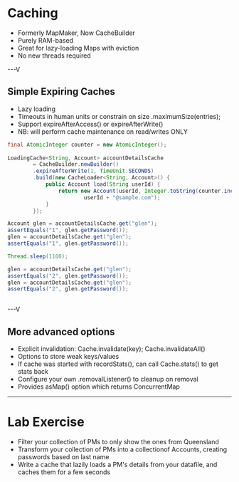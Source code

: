 # Caching

* Formerly MapMaker, Now CacheBuilder
* Purely RAM-based
* Great for lazy-loading Maps with eviction
* No new threads required

---V

## Simple Expiring Caches

* Lazy loading
* Timeouts in human units or constrain on size .maximumSize(entries);
* Support expireAfterAccess() or expireAfterWrite()
* NB: will perform cache maintenance on read/writes ONLY

```java
final AtomicInteger counter = new AtomicInteger();
        
LoadingCache<String, Account> accountDetailsCache
        = CacheBuilder.newBuilder()
        .expireAfterWrite(1, TimeUnit.SECONDS)
        .build(new CacheLoader<String, Account>() {
            public Account load(String userId) {
                return new Account(userId, Integer.toString(counter.incrementAndGet()), 
                        userId + "@sample.com");
            }
        });

Account glen = accountDetailsCache.get("glen");
assertEquals("1", glen.getPassword());
glen = accountDetailsCache.get("glen");
assertEquals("1", glen.getPassword());

Thread.sleep(1100);

glen = accountDetailsCache.get("glen");
assertEquals("2", glen.getPassword());
glen = accountDetailsCache.get("glen");
assertEquals("2", glen.getPassword());
              
```

---V

## More advanced options

* Explicit invalidation: Cache.invalidate(key); Cache.invalidateAll()
* Options to store weak keys/values
* If cache was started with recordStats(), can call Cache.stats() to get stats back
* Configure your own .removalListener() to cleanup on removal
* Provides asMap() option which returns ConcurrentMap 

---

# Lab Exercise

* Filter your collection of PMs to only show the ones from Queensland
* Transform your collection of PMs into a collectionof Accounts, creating passwords based on last name
* Write a cache that lazily loads a PM's details from your datafile, and caches them for a few seconds
